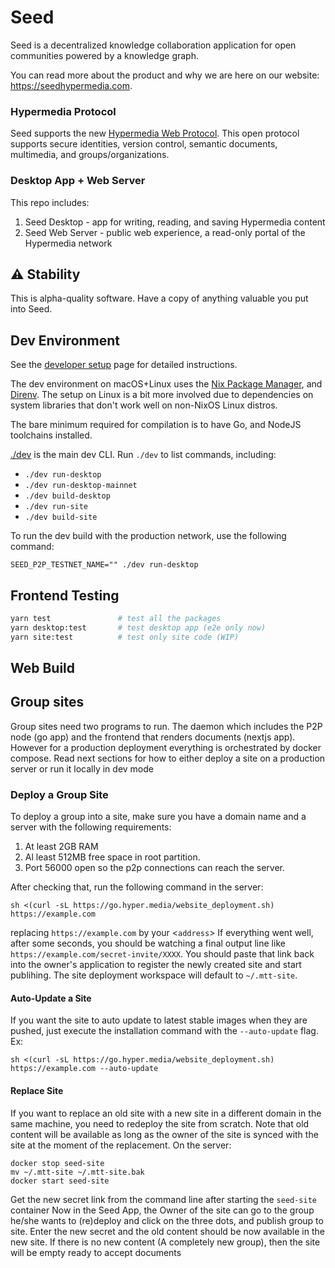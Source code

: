 # Seed

Seed is a decentralized knowledge collaboration application for open
communities powered by a knowledge graph.

You can read more about the product and why we are here on our website:
https://seedhypermedia.com.

### Hypermedia Protocol

Seed supports the new [Hypermedia Web Protocol](https://hyper.media/). This
open protocol supports secure identities, version control, semantic documents, multimedia,
and groups/organizations.

### Desktop App + Web Server

This repo includes:

1. Seed Desktop - app for writing, reading, and saving Hypermedia content
2. Seed Web Server - public web experience, a read-only portal of the Hypermedia network

## ⚠️ Stability

This is alpha-quality software. Have a copy of anything valuable you put into
Seed.

## Dev Environment

See the [developer setup](./docs/docs/dev-setup.md) page for detailed instructions.

The dev environment on macOS+Linux uses the [Nix Package Manager](https://nixos.org/nix),
and [Direnv](https://direnv.net). The setup on Linux is a bit more involved due
to dependencies on system libraries that don't work well on non-NixOS Linux distros.

The bare minimum required for compilation is to have Go, and NodeJS toolchains
installed.

[./dev](./dev) is the main dev CLI. Run `./dev` to list commands, including:

- `./dev run-desktop`
- `./dev run-desktop-mainnet`
- `./dev build-desktop`
- `./dev run-site`
- `./dev build-site`

To run the dev build with the production network, use the following command:

```
SEED_P2P_TESTNET_NAME="" ./dev run-desktop
```

## Frontend Testing

```bash
yarn test               # test all the packages
yarn desktop:test       # test desktop app (e2e only now)
yarn site:test          # test only site code (WIP)
```

## Web Build

## Group sites

Group sites need two programs to run. The daemon which includes the P2P node (go app)
and the frontend that renders documents (nextjs app). However for a production
deployment everything is orchestrated by docker compose. Read next sections for how to
either deploy a site on a production server or run it locally in dev mode

### Deploy a Group Site

To deploy a group into a site, make sure you have a domain name and
a server with the following requirements:
1. At least 2GB RAM
2. Al least 512MB free space in root partition. 
3. Port 56000 open so the p2p connections can reach the server.

After checking that, run the following command in the server:

```shell
sh <(curl -sL https://go.hyper.media/website_deployment.sh) https://example.com
```

replacing `https://example.com` by your <`address`> If everything went well,
after some seconds, you should be watching a final output line like
`https://example.com/secret-invite/XXXX`. You should paste that link back into
the owner's application to register the newly created site and start publihing.
The site deployment workspace will default to `~/.mtt-site`.

#### Auto-Update a Site

If you want the site to auto update to latest stable images when they are pushed,
just execute the installation command with the `--auto-update` flag. Ex:

```shell
sh <(curl -sL https://go.hyper.media/website_deployment.sh) https://example.com --auto-update
```

#### Replace Site

If you want to replace an old site with a new site in a different domain in the same machine,
you need to redeploy the site from scratch. Note that old content will be available as long as 
the owner of the site is synced with the site at the moment of the replacement. On the server:

```shell
docker stop seed-site
mv ~/.mtt-site ~/.mtt-site.bak
docker start seed-site
```
Get the new secret link from the command line after starting the `seed-site` container
Now in the Seed App, the Owner of the site can go to the group he/she wants to (re)deploy 
and click on the three dots, and publish group to site. Enter the new secret and the old content
should be now available in the new site. If there is no new content (A completely new group), then 
the site will be empty ready to accept documents
